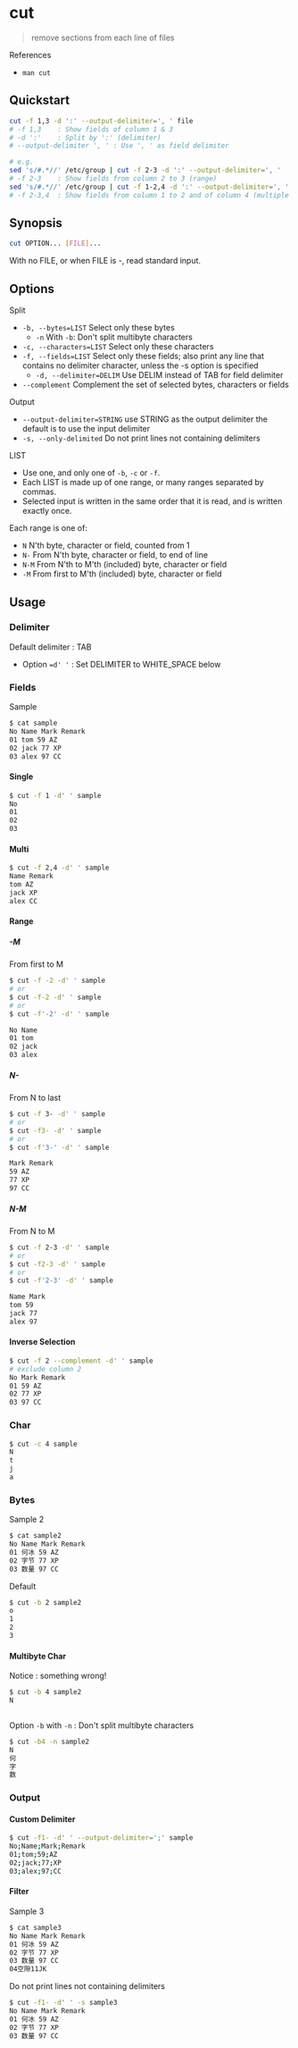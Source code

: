 # cut

> remove sections from each line of files

References

- `man cut`

## Quickstart

```bash
cut -f 1,3 -d ':' --output-delimiter=', ' file
# -f 1,3    : Show fields of column 1 & 3
# -d ':'    : Split by ':' (delimiter)
# --output-delimiter ', ' : Use ', ' as field delimiter

# e.g.
sed 's/#.*//' /etc/group | cut -f 2-3 -d ':' --output-delimiter=', '
# -f 2-3    : Show fields from column 2 to 3 (range)
sed 's/#.*//' /etc/group | cut -f 1-2,4 -d ':' --output-delimiter=', '
# -f 2-3,4  : Show fields from column 1 to 2 and of column 4 (multiple ranges)
```

## Synopsis

```bash
cut OPTION... [FILE]...
```

With no FILE, or when FILE is -, read standard input.

## Options

Split

- `-b, --bytes=LIST` Select only these bytes
    - `-n` With `-b`: Don't split multibyte characters
- `-c, --characters=LIST` Select only these characters
- `-f, --fields=LIST` Select only these fields; also print any line that contains no delimiter character, unless the -s option is specified
    - `-d, --delimiter=DELIM` Use DELIM instead of TAB for field delimiter
- `--complement` Complement the set of selected bytes, characters or fields

Output

- `--output-delimiter=STRING` use STRING as the output delimiter the default is to use the input delimiter
- `-s, --only-delimited` Do not print lines not containing delimiters

LIST

- Use one, and only one of `-b`, `-c` or `-f`.
- Each LIST is made up of one range, or many ranges separated by commas.
- Selected input is written in the same order that it is read, and is written exactly once.

Each range is one of:

- `N` N'th byte, character or field, counted from 1
- `N-` From N'th byte, character or field, to end of line
- `N-M` From N'th to M'th (included) byte, character or field
- `-M` From first to M'th (included) byte, character or field

## Usage

### Delimiter

Default delimiter : TAB

- Option `=d' '` : Set DELIMITER to WHITE_SPACE below

### Fields

Sample

```bash
$ cat sample
No Name Mark Remark
01 tom 59 AZ
02 jack 77 XP
03 alex 97 CC
```

#### Single

```bash
$ cut -f 1 -d' ' sample
No
01
02
03
```

#### Multi

```bash
$ cut -f 2,4 -d' ' sample
Name Remark
tom AZ
jack XP
alex CC
```

#### Range

##### -M

From first to M

```bash
$ cut -f -2 -d' ' sample
# or
$ cut -f-2 -d' ' sample
# or
$ cut -f'-2' -d' ' sample

No Name
01 tom
02 jack
03 alex
```

##### N-

From N to last

```bash
$ cut -f 3- -d' ' sample
# or
$ cut -f3- -d' ' sample
# or
$ cut -f'3-' -d' ' sample

Mark Remark
59 AZ
77 XP
97 CC
```

##### N-M

From N to M

```bash
$ cut -f 2-3 -d' ' sample
# or
$ cut -f2-3 -d' ' sample
# or
$ cut -f'2-3' -d' ' sample

Name Mark
tom 59
jack 77
alex 97
```

#### Inverse Selection

```bash
$ cut -f 2 --complement -d' ' sample
# exclude column 2
No Mark Remark
01 59 AZ
02 77 XP
03 97 CC
```

### Char

```bash
$ cut -c 4 sample
N
t
j
a
```

### Bytes

Sample 2

```bash
$ cat sample2
No Name Mark Remark
01 何冰 59 AZ
02 字节 77 XP
03 数量 97 CC
```

Default

```bash
$ cut -b 2 sample2
o
1
2
3
```

#### Multibyte Char

Notice : something wrong!

```bash
$ cut -b 4 sample2
N



```

Option `-b` with `-n` : Don't split multibyte characters

```bash
$ cut -b4 -n sample2
N
何
字
数
```

### Output

#### Custom Delimiter

```bash
$ cut -f1- -d' ' --output-delimiter=';' sample
No;Name;Mark;Remark
01;tom;59;AZ
02;jack;77;XP
03;alex;97;CC
```

#### Filter

Sample 3

```bash
$ cat sample3
No Name Mark Remark
01 何冰 59 AZ
02 字节 77 XP
03 数量 97 CC
04空隙11JK
```

Do not print lines not containing delimiters

```bash
$ cut -f1- -d' ' -s sample3
No Name Mark Remark
01 何冰 59 AZ
02 字节 77 XP
03 数量 97 CC
```
